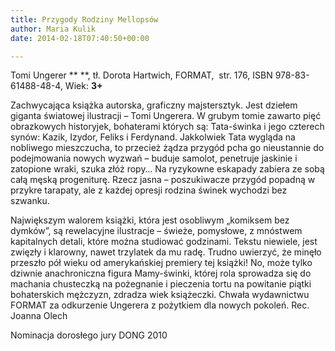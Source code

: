 ```yaml
---
title: Przygody Rodziny Mellopsów
author: Maria Kulik
date: 2014-02-18T07:40:50+00:00

---
```

Tomi Ungerer ** **, tł. Dorota Hartwich, FORMAT,  str. 176, ISBN 978-83-61488-48-4, Wiek: **3+**

Zachwycająca książka autorska, graficzny majstersztyk. Jest dziełem giganta światowej ilustracji &#8211; Tomi Ungerera. W grubym tomie zawarto pięć obrazkowych historyjek, bohaterami których są: Tata-świnka i jego czterech synów: Kazik, Izydor, Feliks i Ferdynand. Jakkolwiek Tata wygląda na nobliwego mieszczucha, to przecież żądza przygód pcha go nieustannie do podejmowania nowych wyzwań &#8211; buduje samolot, penetruje jaskinie i zatopione wraki, szuka złóż ropy&#8230; Na ryzykowne eskapady zabiera ze sobą całą męską progeniturę. Rzecz jasna &#8211; poszukiwacze przygód popadną w przykre tarapaty, ale z każdej opresji rodzina świnek wychodzi bez szwanku.

Największym walorem książki, która jest osobliwym „komiksem bez dymków”, są rewelacyjne ilustracje &#8211; świeże, pomysłowe, z mnóstwem kapitalnych detali, które można studiować godzinami. Tekstu niewiele, jest zwięzły i klarowny, nawet trzylatek da mu radę. Trudno uwierzyć, że minęło przeszło pół wieku od amerykańskiej premiery tej książki! No, może tylko dziwnie anachroniczna figura Mamy-świnki, której rola sprowadza się do machania chusteczką na pożegnanie i pieczenia tortu na powitanie piątki bohaterskich mężczyzn, zdradza wiek książeczki. Chwała wydawnictwu FORMAT za odkurzenie Ungerera z pożytkiem dla nowych pokoleń. Rec. Joanna Olech

Nominacja dorosłego jury DONG 2010
